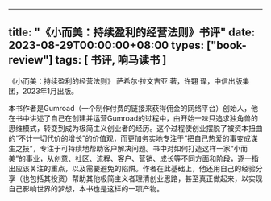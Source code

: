 
---
title: "《小而美：持续盈利的经营法则》书评"
date: 2023-08-29T00:00:00+08:00
types: ["book-review"]
tags: [ 书评, 响马读书 ]
---

 《小而美：持续盈利的经营法则》 萨希尔·拉文吉亚 著，许翾 译，中信出版集团，2023年1月出版。

本书作者是Gumroad（一个制作付费的链接来获得佣金的网络平台）创始人，他在书中讲述了自己在创建并运营Gumroad的过程中，由开始一味只追求独角兽的思维模式，转变到成为极简主义创业者的经历。这个过程使创业摆脱了被资本扭曲的“不计一切代价的增长”的价值观，而更加务实地专注于“把自己热爱的事变成谋生之技”，专注于可持续地帮助客户解决问题。书中对如何打造这样一家“小而美”的事业，从创意、社区、流程、客户、营销、成长等不同方面和阶段，逐一指出应该关注的重点，以及需要避免的陷阱。作者在此基础上，他还用自己的经验分享（也包括其投资）帮助其他极简主义者理清创业思路，甚至真正做起来，以实现自己影响世界的梦想，本书也是这样的一项产物。
